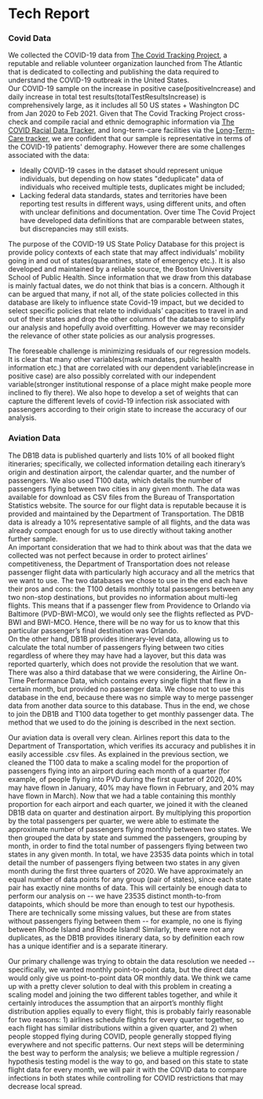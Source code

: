 # Tech Report

### Covid Data<br>
We collected the COVID-19 data from [The Covid Tracking Project](https://covidtracking.com/), a reputable and reliable volunteer organization launched from The Atlantic that is dedicated to collecting and publishing the data required to understand the COVID-19 outbreak in the United States. <br>
Our COVID-19 sample on the increase in positive case(positiveIncrease) and daily increase in total test results(totalTestResultsIncrease) is comprehensively large, as it includes all 50 US states + Washington DC from Jan 2020 to Feb 2021. Given that The Covid Tracking Project cross-check and compile racial and ethnic demographic information via [The COVID Racial Data Tracker](https://covidtracking.com/race), and long-term-care facilities via the [Long-Term-Care tracker](https://covidtracking.com/nursing-homes-long-term-care-facilities), we are confident that our sample is representative in terms of the COVID-19 patients' demography. However there are some challenges associated with the data: <br>
- Ideally COVID-19 cases in the dataset should represent unique individuals, but depending on how states "deduplicate" data of individuals who received multiple tests, duplicates might be included; 
- Lacking federal data standards, states and territories have been reporting test results in different ways, using different units, and often with unclear definitions and documentation. Over time The Covid Project have developed data definitions that are comparable between states, but discrepancies may still exists. 

The purpose of the COVID-19 US State Policy Database for this project is provide policy contexts of each state that may affect individuals' mobility going in and out of states(quarantines, state of emergency etc.). It is also developed and maintained by a reliable source, the Boston University School of Public Health. Since information that we draw from this database is mainly factual dates, we do not think that bias is a concern. Although it can be argued that many, if not all, of the state policies collected in this database are likely to influence state Covid-19 impact, but we decided to select specific policies that relate to individuals’ capacities to travel in and out of their states and drop the other columns of the database to simplify our analysis and hopefully avoid overfitting. However we may reconsider the relevance of other state policies as our analysis progresses.

The foreseable challenge is minimizing residuals of our regression models. It is clear that many other variables(mask mandates, public health information etc.) that are correlated with our dependent variable(increase in positive case) are also possibly correlated with our independent variable(stronger institutional response of a place might make people more inclined to fly there). We also hope to develop a set of weights that can capture the different levels of covid-19 infection risk associated with passengers according to their origin state to increase the accuracy of our analysis. 

### Aviation Data<br>
The DB1B data is published quarterly and lists 10% of all booked flight itineraries; specifically, we collected information detailing each itinerary’s origin and destination airport, the calendar quarter, and the number of passengers. We also used T100 data, which details the number of passengers flying between two cities in any given month. The data was available for download as CSV files from the Bureau of Transportation Statistics website. The source for our flight data is reputable because it is provided and maintained by the Department of Transportation. The DB1B data is already a 10% representative sample of all flights, and the data was already compact enough for us to use directly without taking another further sample.<br>
An important consideration that we had to think about was that the data we collected was not perfect because in order to protect airlines’ competitiveness, the Department of Transportation does not release passenger flight data with particularly high accuracy and all the metrics that we want to use. The two databases we chose to use in the end each have their pros and cons: the T100 details monthly total passengers between any two non-stop destinations, but provides no information about multi-leg flights. This means that if a passenger flew from Providence to Orlando via Baltimore (PVD-BWI-MCO), we would only see the flights reflected as PVD-BWI and BWI-MCO. Hence, there will be no way for us to know that this particular passenger’s final destination was Orlando.<br>
On the other hand, DB1B provides itinerary-level data, allowing us to calculate the total number of passengers flying between two cities regardless of where they may have had a layover, but this data was reported quarterly, which does not provide the resolution that we want. There was also a third database that we were considering, the Airline On-Time Performance Data, which contains every single flight that flew in a certain month, but provided no passenger data. We chose not to use this database in the end, because there was no simple way to merge passenger data from another data source to this database. Thus in the end, we chose to join the DB1B and T100 data together to get monthly passenger data. The method that we used to do the joining is described in the next section.

Our aviation data is overall very clean. Airlines report this data to the Department of Transportation, which verifies its accuracy and publishes it in easily accessible .csv files. As explained in the previous section, we cleaned the T100 data to make a scaling model for the proportion of passengers flying into an airport during each month of a quarter (for example, of people flying into PVD during the first quarter of 2020, 40% may have flown in January, 40% may have flown in February, and 20% may have flown in March). Now that we had a table containing this monthly proportion for each airport and each quarter, we joined it with the cleaned DB1B data on quarter and destination airport. By multiplying this proportion by the total passengers per quarter, we were able to estimate the approximate number of passengers flying monthly between two states. We then grouped the data by state and summed the passengers, grouping by month, in order to find the total number of passengers flying between two states in any given month.
In total, we have 23535 data points which in total detail the number of passengers flying between two states in any given month during the first three quarters of 2020. We have approximately an equal number of data points for any group (pair of states), since each state pair has exactly nine months of data. This will certainly be enough data to perform our analysis on -- we have 23535 distinct month-to-from datapoints, which should be more than enough to test our hypothesis. There are technically some missing values, but these are from states without passengers flying between them -- for example, no one is flying between Rhode Island and Rhode Island! Similarly, there were not any duplicates, as the DB1B provides itinerary data, so by definition each row has a unique identifier and is a separate itinerary.

Our primary challenge was trying to obtain the data resolution we needed -- specifically, we wanted monthly point-to-point data, but the direct data would only give us point-to-point data OR monthly data. We think we came up with a pretty clever solution to deal with this problem in creating a scaling model and joining the two different tables together, and while it certainly introduces the assumption that an airport’s monthly flight distribution applies equally to every flight, this is probably fairly reasonable for two reasons: 1) airlines schedule flights for every quarter together, so each flight has similar distributions within a given quarter, and 2) when people stopped flying during COVID, people generally stopped flying everywhere and not specific patterns. Our next steps will be determining the best way to perform the analysis; we believe a multiple regression / hypothesis testing model is the way to go, and based on this state to state flight data for every month, we will pair it with the COVID data to compare infections in both states while controlling for COVID restrictions that may decrease local spread.
